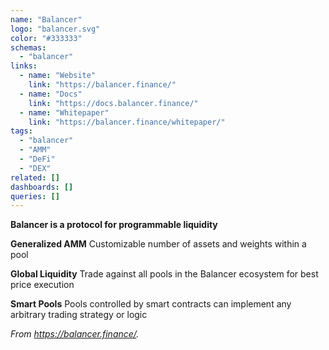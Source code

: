 ```yaml
---
name: "Balancer"
logo: "balancer.svg"
color: "#333333"
schemas:
  - "balancer"
links:
  - name: "Website"
    link: "https://balancer.finance/"
  - name: "Docs"
    link: "https://docs.balancer.finance/"
  - name: "Whitepaper"
    link: "https://balancer.finance/whitepaper/"
tags:
  - "balancer"
  - "AMM"
  - "DeFi"
  - "DEX"
related: []
dashboards: []
queries: []
---
```


**Balancer is a protocol for programmable liquidity**

**Generalized AMM**
Customizable number of assets and weights within a pool

**Global Liquidity**
Trade against all pools in the Balancer ecosystem for best price execution

**Smart Pools**
Pools controlled by smart contracts can implement any arbitrary trading strategy or logic

*From https://balancer.finance/.*
